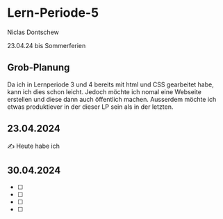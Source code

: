 # Lern-Periode-5

Niclas Dontschew

23.04.24 bis Sommerferien

## Grob-Planung
Da ich in Lernperiode 3 und 4 bereits mit html und CSS gearbeitet habe, kann ich dies schon leicht. Jedoch möchte ich nomal eine Webseite erstellen und diese dann auch öffentlich machen. 
Ausserdem möchte ich etwas produktiever in der dieser LP sein als in der letzten. 

## 23.04.2024
✍️ Heute habe ich 

## 30.04.2024
- [ ] 
- [ ] 
- [ ] 
- [ ]
